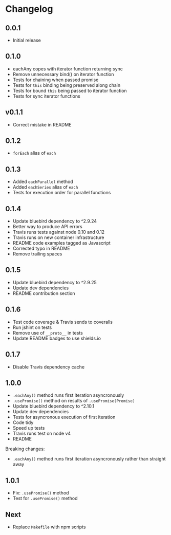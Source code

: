 # Changelog

## 0.0.1

* Initial release

## 0.1.0

* eachAny copes with iterator function returning sync
* Remove unnecessary bind() on iterator function
* Tests for chaining when passed promise
* Tests for `this` binding being preserved along chain
* Tests for bound `this` being passed to iterator function
* Tests for sync iterator functions

## v0.1.1

* Correct mistake in README

## 0.1.2

* `forEach` alias of `each`

## 0.1.3

* Added `eachParallel` method
* Added `eachSeries` alias of `each`
* Tests for execution order for parallel functions

## 0.1.4

* Update bluebird dependency to ^2.9.24
* Better way to produce API errors
* Travis runs tests against node 0.10 and 0.12
* Travis runs on new container infrastructure
* README code examples tagged as Javascript
* Corrected typo in README
* Remove trailing spaces

## 0.1.5

* Update bluebird dependency to ^2.9.25
* Update dev dependencies
* README contribution section

## 0.1.6

* Test code coverage & Travis sends to coveralls
* Run jshint on tests
* Remove use of `__proto__` in tests
* Update README badges to use shields.io

## 0.1.7

* Disable Travis dependency cache

## 1.0.0

* `.eachAny()` method runs first iteration asyncronously
* `.usePromise()` method on results of `.usePromise(Promise)`
* Update bluebird dependency to ^2.10.1
* Update dev dependencies
* Tests for asyncronous execution of first iteration
* Code tidy
* Speed up tests
* Travis runs test on node v4
* README

Breaking changes:

* `.eachAny()` method runs first iteration asyncronously rather than straight away

## 1.0.1

* Fix: `.usePromise()` method
* Test for `.usePromise()` method

## Next

* Replace `Makefile` with npm scripts
